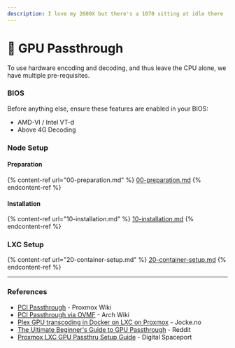 ```yaml
---
description: I love my 2600X but there's a 1070 sitting at idle there ...
---
```


# 👾 GPU Passthrough

To use hardware encoding and decoding, and thus leave the CPU alone, we have multiple pre-requisites.

### BIOS

Before anything else, ensure these features are enabled in your BIOS:

* AMD-VI / Intel VT-d
* Above 4G Decoding

### Node Setup

#### Preparation

{% content-ref url="00-preparation.md" %}
[00-preparation.md](00-preparation.md)
{% endcontent-ref %}

#### Installation

{% content-ref url="10-installation.md" %}
[10-installation.md](10-installation.md)
{% endcontent-ref %}

### LXC Setup

{% content-ref url="20-container-setup.md" %}
[20-container-setup.md](20-container-setup.md)
{% endcontent-ref %}

***

### References

* [PCI Passthrough](https://pve.proxmox.com/wiki/PCI_Passthrough) - Proxmox Wiki&#x20;
* [PCI Passthrough via OVMF](https://wiki.archlinux.org/title/PCI_passthrough_via_OVMF) - Arch Wiki&#x20;
* [Plex GPU transcoding in Docker on LXC on Proxmox](https://jocke.no/2022/02/23/plex-gpu-transcoding-in-docker-on-lxc-on-proxmox/) - Jocke.no&#x20;
* [The Ultimate Beginner's Guide to GPU Passthrough](https://www.reddit.com/r/homelab/comments/b5xpua/the_ultimate_beginners_guide_to_gpu_passthrough/) - Reddit&#x20;
* [Proxmox LXC GPU Passthru Setup Guide](https://digitalspaceport.com/proxmox-lxc-gpu-passthru-setup-guide/) - Digital Spaceport&#x20;
